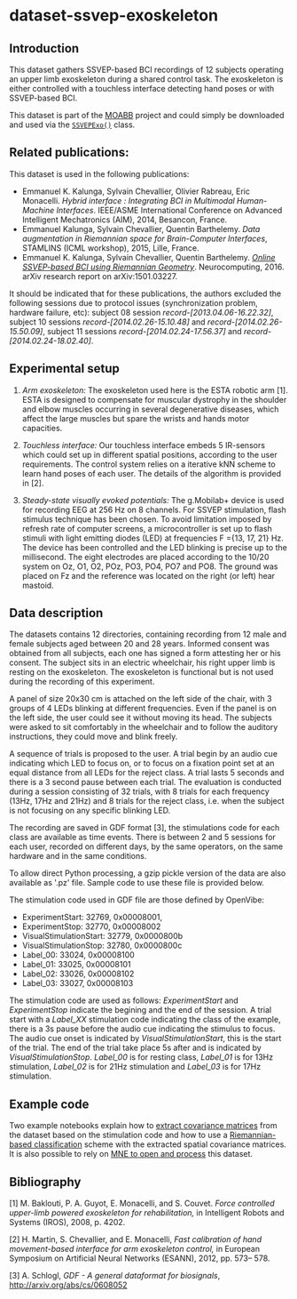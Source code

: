 # dataset-ssvep-exoskeleton

## Introduction

This dataset gathers SSVEP-based BCI recordings of 12 subjects operating an upper limb exoskeleton during a shared control task. The exoskeleton is either controlled with a touchless interface detecting hand poses or with SSVEP-based BCI.

This dataset is part of the [MOABB](https://github.com/NeuroTechX/moabb/) project and could simply be downloaded and used via the [`SSVEPExo()`](http://moabb.neurotechx.com/docs/generated/moabb.datasets.SSVEPExo.html#moabb.datasets.SSVEPExo) class.


## Related publications:

This dataset is used in the following publications:

-  Emmanuel K. Kalunga, Sylvain Chevallier, Olivier Rabreau, Eric Monacelli. _Hybrid interface : Integrating BCI in Multimodal Human-Machine Interfaces_. IEEE/ASME International Conference on Advanced Intelligent Mechatronics (AIM), 2014, Besancon, France.
-  Emmanuel Kalunga, Sylvain Chevallier, Quentin Barthelemy. _Data augmentation in Riemannian space for Brain-Computer Interfaces_, STAMLINS (ICML workshop), 2015, Lille, France.
-  Emmanuel K. Kalunga, Sylvain Chevallier, Quentin Barthelemy. [_Online SSVEP-based BCI using Riemannian Geometry_](http://www.sciencedirect.com/science/article/pii/S0925231216000540). Neurocomputing, 2016. arXiv research report on arXiv:1501.03227.

It should be indicated that for these publications, the authors excluded the following sessions due to protocol issues (synchronization problem, hardware failure, etc): subject 08 session *record-[2013.04.06-16.22.32]*, subject 10 sessions *record-[2014.02.26-15.10.48]* and *record-[2014.02.26-15.50.09]*, subject 11 sessions *record-[2014.02.24-17.56.37]* and *record-[2014.02.24-18.02.40]*.

## Experimental setup

1. *Arm exoskeleton:* The exoskeleton used here is the ESTA robotic arm [1]. ESTA is designed to compensate for muscular dystrophy in the shoulder and elbow muscles occurring in several degenerative diseases, which affect the large muscles but spare the wrists and hands motor capacities.

2. *Touchless interface:* Our touchless interface embeds 5 IR-sensors which could set up in different spatial positions, according to the user requirements. The control system relies on a iterative kNN scheme to learn hand poses of each user. The details of the algorithm is provided in [2].

3. *Steady-state visually evoked potentials:* The g.Mobilab+ device is used for recording EEG at 256 Hz on 8 channels. For SSVEP stimulation, flash stimulus technique has been chosen. To avoid limitation imposed by refresh rate of computer screens, a microcontroller is set up to  flash stimuli with light emitting diodes (LED) at frequencies F ={13, 17, 21} Hz. The device has been controlled and the LED blinking is precise up to the millisecond. The eight electrodes are placed according to the 10/20 system on Oz, O1, O2, POz, PO3, PO4, PO7 and PO8.  The ground was placed on Fz and the reference was located on the right (or left) hear mastoid.

## Data description

The datasets contains 12 directories, containing recording from 12 male and female subjects aged between 20 and 28 years. Informed consent was obtained from all subjects, each one has signed a form attesting her or his consent. The subject sits in an electric wheelchair, his right upper limb is resting on the exoskeleton. The exoskeleton is functional but is not used during the recording of this experiment.

A panel of size 20x30 cm is attached on the left side of the chair, with 3 groups of 4 LEDs blinking at different frequencies. Even if the panel is on the left side, the user could see it without moving its head. The subjects were asked to sit comfortably in the wheelchair and to follow the auditory instructions, they could move and blink freely.

A sequence of trials is proposed to the user. A trial begin by an audio cue indicating which LED to focus on, or to focus on a fixation point set at an equal distance from all LEDs for the reject class. A trial lasts 5 seconds and there is a 3 second pause between each trial. The evaluation is conducted during a session consisting of 32 trials, with 8 trials for each frequency (13Hz, 17Hz and 21Hz) and 8 trials for the reject class, i.e. when the subject is not focusing on any specific blinking LED.

The recording are saved in GDF format [3], the stimulations code for each class are available as time events. There is between 2 and 5 sessions for each user, recorded on different days, by the same operators, on the same hardware and in the same conditions.

To allow direct Python processing, a gzip pickle version of the data are also available as '.pz' file. Sample code to use these file is provided below.

The stimulation code used in GDF file are those defined by OpenVibe:
- ExperimentStart: 32769, 0x00008001,
- ExperimentStop: 32770, 0x00008002
- VisualStimulationStart: 32779, 0x0000800b
- VisualStimulationStop: 32780, 0x0000800c
- Label_00: 33024, 0x00008100
- Label_01: 33025, 0x00008101
- Label_02: 33026, 0x00008102
- Label_03: 33027, 0x00008103

The stimulation code are used as follows: *ExperimentStart* and *ExperimentStop* indicate the begining and the end of the session. A trial start with a *Label_XX* stimulation code indicating the class of the example, there is a 3s pause before the audio cue indicating the stimulus to focus. The audio cue onset is indicated by *VisualStimulationStart*, this is the start of the trial. The end of the trial take place 5s after and is indicated by *VisualStimulationStop*. *Label_00* is for resting class, *Label_01* is for 13Hz stimulation, *Label_02* is for 21Hz stimulation and *Label_03* is for 17Hz stimulation.

## Example code

Two example notebooks explain how to [extract covariance matrices](https://gist.github.com/sylvchev/04b0ee8760f30da9d9c9) from the dataset based on the stimulation code and how to use a [Riemannian-based classification](https://gist.github.com/sylvchev/3d7442bcc4d78b419afa) scheme with the extracted spatial covariance matrices. It is also possible to rely on [MNE to open and process](https://gist.github.com/sylvchev/0b8f37252aca85f41f0d) this dataset.

## Bibliography

[1] M. Baklouti, P. A. Guyot, E. Monacelli, and S. Couvet. _Force controlled upper-limb powered exoskeleton for rehabilitation,_ in Intelligent Robots and Systems (IROS), 2008, p. 4202.

[2] H. Martin, S. Chevallier, and E. Monacelli, _Fast calibration of hand movement-based interface for arm exoskeleton control,_ in European Symposium on Artificial Neural Networks (ESANN), 2012, pp. 573– 578.

[3] A. Schlogl, _GDF - A general dataformat for biosignals_, http://arxiv.org/abs/cs/0608052

